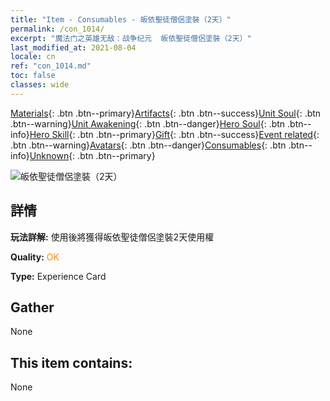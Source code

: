```yaml
---
title: "Item - Consumables - 皈依聖徒僧侶塗裝（2天）"
permalink: /con_1014/
excerpt: "魔法门之英雄无敌：战争纪元  皈依聖徒僧侶塗裝（2天）"
last_modified_at: 2021-08-04
locale: cn
ref: "con_1014.md"
toc: false
classes: wide
---
```

 [Materials](/ItemsCN/){: .btn .btn--primary}[Artifacts](/ItemsCN/Artifacts/){: .btn .btn--success}[Unit Soul](/ItemsCN/UnitSoul/){: .btn .btn--warning}[Unit Awakening](/ItemsCN/UnitAwakening/){: .btn .btn--danger}[Hero Soul](/ItemsCN/HeroSoul/){: .btn .btn--info}[Hero Skill](/ItemsCN/HeroSkill/){: .btn .btn--primary}[Gift](/ItemsCN/Gift/){: .btn .btn--success}[Event related](/ItemsCN/Events/){: .btn .btn--warning}[Avatars](/ItemsCN/Avatars/){: .btn .btn--danger}[Consumables](/ItemsCN/Consumables/){: .btn .btn--info}[Unknown](/ItemsCN/Unknown/){: .btn .btn--primary}

 ![皈依聖徒僧侶塗裝（2天）](/images/u/ti_senglvshengdan.jpg)

## 詳情
 **玩法詳解:** 使用後將獲得皈依聖徒僧侶塗裝2天使用權

 **Quality:** <span style="color: #FF8C00">OK</span>

 **Type:** Experience Card

## Gather

  None

## This item contains:

  None

